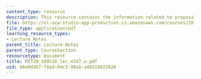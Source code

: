 ```yaml
---
content_type: resource
description: This resource contains the information related to proposal presentation.
file: https://ol-ocw-studio-app-production.s3.amazonaws.com/courses/20-109-laboratory-fundamentals-in-biological-engineering-spring-2010/66e0d367f8ad04c598a1a40318d22820_MIT20_109S10_lec_m3d7_w.pdf
file_type: application/pdf
learning_resource_types:
- Lecture Notes
parent_title: Lecture Notes
parent_type: CourseSection
resourcetype: Document
title: MIT20_109S10_lec_m3d7_w.pdf
uid: 66e0d367-f8ad-04c5-98a1-a40318d22820
---
```


